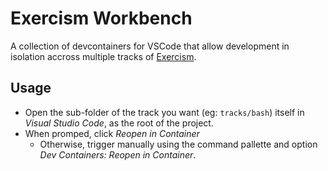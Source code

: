 # Exercism Workbench

A collection of devcontainers for VSCode that allow development in isolation accross multiple tracks of [Exercism](https://exercism.org/).

## Usage

- Open the sub-folder of the track you want (eg: `tracks/bash`) itself in _Visual Studio Code_, as the root of the project.
- When promped, click _Reopen in Container_
  - Otherwise, trigger manually using the command pallette and option _Dev Containers: Reopen in Container_.
